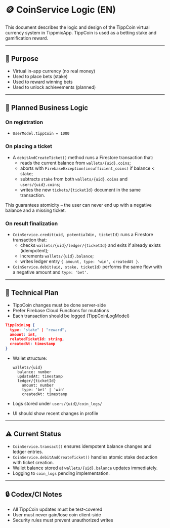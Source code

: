 # 🪙 CoinService Logic (EN)

This document describes the logic and design of the TippCoin virtual currency system in TippmixApp.
TippCoin is used as a betting stake and gamification reward.

---

## 🎯 Purpose

- Virtual in-app currency (no real money)
- Used to place bets (stake)
- Used to reward winning bets
- Used to unlock achievements (planned)

---

## 🧠 Planned Business Logic

### On registration

- `UserModel.tippCoin = 1000`

### On placing a ticket

- A `debitAndCreateTicket()` method runs a Firestore transaction
  that:
  - reads the current balance from `wallets/{uid}.coins`;
  - aborts with `FirebaseException(insufficient_coins)` if balance < stake;
  - subtracts `stake` from both `wallets/{uid}.coins` and `users/{uid}.coins`;
  - writes the new `tickets/{ticketId}` document in the same transaction.

This guarantees atomicity – the user can never end up with a negative
balance and a missing ticket.

### On result finalization

- `CoinService.credit(uid, potentialWin, ticketId)` runs a Firestore transaction that:
  - checks `wallets/{uid}/ledger/{ticketId}` and exits if already exists (idempotent);
  - increments `wallets/{uid}.balance`;
  - writes ledger entry `{ amount, type: 'win', createdAt }`.
- `CoinService.debit(uid, stake, ticketId)` performs the same flow with a negative amount and `type: 'bet'`.

---

## 🧾 Technical Plan

- TippCoin changes must be done server-side
- Prefer Firebase Cloud Functions for mutations
 - Each transaction should be logged (TippCoinLogModel)

```json
TippCoinLog {
  type: "stake" | "reward",
  amount: int,
  relatedTicketId: string,
  createdAt: timestamp
}
```

- Wallet structure:

  ```
  wallets/{uid}
    balance: number
    updatedAt: timestamp
    ledger/{ticketId}
      amount: number
      type: 'bet' | 'win'
      createdAt: timestamp
  ```
- Logs stored under `users/{uid}/coin_logs/`
- UI should show recent changes in profile

---

## ⚠️ Current Status

- `CoinService.transact()` ensures idempotent balance changes and ledger entries.
- `CoinService.debitAndCreateTicket()` handles atomic stake deduction with ticket creation.
- Wallet balance stored at `wallets/{uid}.balance` updates immediately.
- Logging to `coin_logs` pending implementation.

---

## 🔒 Codex/CI Notes

- All TippCoin updates must be test-covered
- User must never gain/lose coin client-side
- Security rules must prevent unauthorized writes
